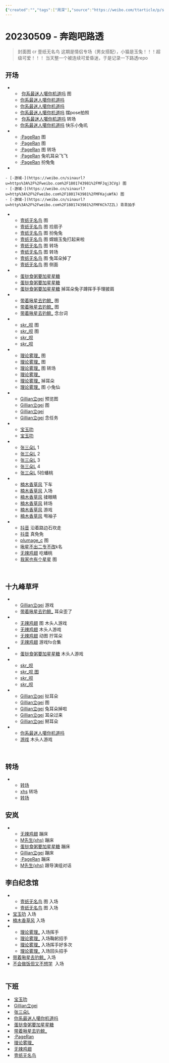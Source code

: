 ```yaml
---
{"created":"","tags":["周深"],"source":"https://weibo.com/ttarticle/p/show?id=2309404899493043896814","aliases":"兔子深","banner":"https://article.biliimg.com/bfs/article/73022c33642ac789fe6ff23fda39681e3c305de0.jpg","banner_y":0.30556,"cssclass":"two-column-list","dg-publish":true,"permalink":"/66-HIKARI/漂亮小猫/20230509 - 奔跑吧路透/","dgPassFrontmatter":true,"noteIcon":"","updated":""}
---
```


# ​​20230509 - 奔跑吧路透 
> 封面图 cr 壹纸无名鸟
> 这期是情侣专场（男女搭配），小猫是玉兔！！！超级可爱！！！
> 当天整一个被连续可爱昏迷，于是记录一下路透repo

## 开场  
-  
	-  [你系最迷人噶你机道吗](https://weibo.cn/sinaurl?u=http%3A%2F%2Fweibo.com%2F7724525486%2FMFJq704sU) 图  
	- [你系最迷人噶你机道吗](https://weibo.cn/sinaurl?u=https%3A%2F%2Fweibo.com%2F7724525486%2FMFJx2kTVx)  
	- [你系最迷人噶你机道吗](https://weibo.cn/sinaurl?u=https%3A%2F%2Fweibo.com%2F7724525486%2FMFJLa96mR) 
	- [你系最迷人噶你机道吗](https://weibo.cn/sinaurl?u=https%3A%2F%2Fweibo.com%2F7724525486%2FMFK9tuxVT) 摆pose拍照
	- ​ [你系最迷人噶你机道吗](https://weibo.cn/sinaurl?u=http%3A%2F%2Fweibo.com%2F7724525486%2FMFKoSamvz) 转场
	- [你系最迷人噶你机道吗](https://weibo.cn/sinaurl?u=http%3A%2F%2Fweibo.com%2F7724525486%2FMFNidxeMP) 快乐小兔叽   

- 
	- [·PageRan](https://weibo.cn/sinaurl?u=https%3A%2F%2Fweibo.com%2F7633014126%2FMFJqVvAK5) 图  
	- [·PageRan](https://weibo.cn/sinaurl?u=https%3A%2F%2Fweibo.com%2F7633014126%2FMFJTYfpCU) 图
	- [·PageRan](https://weibo.cn/sinaurl?u=http%3A%2F%2Fweibo.com%2F7633014126%2FMFKhQmy6s) 图 转场
	- [·PageRan](https://weibo.cn/sinaurl?u=http%3A%2F%2Fweibo.com%2F7633014126%2FMFKvm6Y1H) 兔叽耳朵飞飞
	- [·PageRan](https://weibo.cn/sinaurl?u=http%3A%2F%2Fweibo.com%2F7633014126%2FMFL9cmkNv) 扮兔兔  
- 

	- [-游城-](https://weibo.cn/sinaurl?u=https%3A%2F%2Fweibo.com%2F1801743981%2FMFJqj3CVg) 图
	- [-游城-](https://weibo.cn/sinaurl?u=http%3A%2F%2Fweibo.com%2F1801743981%2FMFKajuWfA) 图
	- [-游城-](https://weibo.cn/sinaurl?u=http%3A%2F%2Fweibo.com%2F1801743981%2FMFKCh7ZZL) 乖乖拍手  
- 
	- [壹纸无名鸟](https://weibo.cn/sinaurl?u=https%3A%2F%2Fweibo.com%2F3043793905%2FMFJoHdbYv) 图
	- [壹纸无名鸟](https://weibo.cn/sinaurl?u=https%3A%2F%2Fweibo.com%2F3043793905%2FMFJLPxfSB) 图 捡扇子
	- [壹纸无名鸟](https://weibo.cn/sinaurl?u=http%3A%2F%2Fweibo.com%2F3043793905%2FMFK9db9cd) 图 扮兔兔
	- [壹纸无名鸟](https://weibo.cn/sinaurl?u=http%3A%2F%2Fweibo.com%2F3043793905%2FMFK2g2IR6) 图 嫦娥玉兔打起来啦
	- [壹纸无名鸟](https://weibo.cn/sinaurl?u=http%3A%2F%2Fweibo.com%2F3043793905%2FMFKoGCI0A) 图 转场
	- [壹纸无名鸟](https://weibo.cn/sinaurl?u=http%3A%2F%2Fweibo.com%2F3043793905%2FMFKs7qh8P) 图 转场
	- [壹纸无名鸟](https://weibo.cn/sinaurl?u=http%3A%2F%2Fweibo.com%2F3043793905%2FMFKQvse3Y) 图 兔耳朵掉了
	- [壹纸无名鸟](https://weibo.cn/sinaurl?u=http%3A%2F%2Fweibo.com%2F3043793905%2FMFM2MFCDH) 图 侧面  
- 
	- [蛋挞食粥要加星星糖](https://weibo.cn/sinaurl?u=https%3A%2F%2Fweibo.com%2F6048634807%2FMFJqOrcUj)  
	- [蛋挞食粥要加星星糖](https://weibo.cn/sinaurl?u=https%3A%2F%2Fweibo.com%2F6048634807%2FMFJRr06ud)
	- [蛋挞食粥要加星星糖](https://weibo.cn/sinaurl?u=http%3A%2F%2Fweibo.com%2F6048634807%2FMFKDJfsLc) 掉耳朵兔子蹲挥手手理披肩   
 - 
	- [带着啾星去钓鲸_](https://weibo.cn/sinaurl?u=https%3A%2F%2Fweibo.com%2F3246571812%2FMFJAEzhSe) 图 
	- [带着啾星去钓鲸_](https://weibo.cn/sinaurl?u=https%3A%2F%2Fweibo.com%2F3246571812%2FMFJMh3qy9) 图
	- [带着啾星去钓鲸_](https://weibo.cn/sinaurl?u=http%3A%2F%2Fweibo.com%2F3246571812%2FMFNwT8dK9) 念台词  
 - 
	- [skr_呗](https://weibo.cn/sinaurl?u=https%3A%2F%2Fweibo.com%2F6433509682%2FMFJCqfjxc) 图  
	- [skr_呗](https://weibo.cn/sinaurl?u=https%3A%2F%2Fweibo.com%2F6433509682%2FMFJZ7BxPE) 图  
	- [skr_呗](https://weibo.cn/sinaurl?u=https%3A%2F%2Fweibo.com%2F6433509682%2FMFJMW7NBL)
	- [skr_呗](https://weibo.cn/sinaurl?u=http%3A%2F%2Fweibo.com%2F6433509682%2FMFLpaBbh9)  
 - 
	- [理论雾理_](https://weibo.cn/sinaurl?u=http%3A%2F%2Fweibo.com%2F7458115630%2FMFK2isNq8) 图
	- [理论雾理_](https://weibo.cn/sinaurl?u=http%3A%2F%2Fweibo.com%2F7458115630%2FMFKhAo1Ap) 图
	- [理论雾理_](https://weibo.cn/sinaurl?u=http%3A%2F%2Fweibo.com%2F7458115630%2FMFKyTgF3F) 图 转场
	- [理论雾理_](https://weibo.cn/sinaurl?u=http%3A%2F%2Fweibo.com%2F7458115630%2FMFKTU7iJi)  
	- [理论雾理_](https://weibo.cn/sinaurl?u=http%3A%2F%2Fweibo.com%2F7458115630%2FMFKZLgOUl) 掉耳朵 
	- [理论雾理_](https://weibo.cn/sinaurl?u=http%3A%2F%2Fweibo.com%2F7458115630%2FMFLOqlDgA) 图 小兔仙  
 - 
	 - [Gillian立gei](https://weibo.cn/sinaurl?u=https%3A%2F%2Fweibo.com%2F5355738926%2FMFJtzcLuh) 预览图  
	 - [Gillian立gei](https://weibo.cn/sinaurl?u=https%3A%2F%2Fweibo.com%2F5355738926%2FMFJAtFuq6) 图
	 - [Gillian立gei](https://weibo.cn/sinaurl?u=http%3A%2F%2Fweibo.com%2F5355738926%2FMFK74f213)
	 - [Gillian立gei](https://weibo.cn/sinaurl?u=http%3A%2F%2Fweibo.com%2F5355738926%2FMFKDOgQsa) 念任务  
- 
	- [宝玉叻](https://weibo.cn/sinaurl?u=https%3A%2F%2Fweibo.com%2F2645753453%2FMFJpokxtS)
	- [宝玉叻](https://weibo.cn/sinaurl?u=http%3A%2F%2Fweibo.com%2F2645753453%2FMFLi9lHYe)  
- 
	- [张三朵L](https://weibo.cn/sinaurl?u=http%3A%2F%2Fweibo.com%2F2681397883%2FMFJrAxLk7) 1  
	- [张三朵L](https://weibo.cn/sinaurl?u=http%3A%2F%2Fweibo.com%2F2681397883%2FMFJqxv3pW) 2  
	- [张三朵L](https://weibo.cn/sinaurl?u=https%3A%2F%2Fweibo.com%2F2681397883%2FMFK1a4UA3) 3
	- [张三朵L](https://weibo.cn/sinaurl?u=https%3A%2F%2Fweibo.com%2F2681397883%2FMFK9rFRY1) 4
	- [张三朵L](https://weibo.cn/sinaurl?u=http%3A%2F%2Fweibo.com%2F2681397883%2FMFKKqFRmk) 5捡蟠桃  
- 
	- [楠木香草风](https://weibo.cn/sinaurl?u=http%3A%2F%2Fweibo.com%2F2116526142%2FMFJt7mNYZ) 下车
	- [楠木香草风](https://weibo.cn/sinaurl?u=https%3A%2F%2Fweibo.com%2F2116526142%2FMFLL3u66z) 入场
	- [楠木香草风](https://weibo.cn/sinaurl?u=http%3A%2F%2Fweibo.com%2F2116526142%2FMFL2cfvWd) 揉眼睛  
	- [楠木香草风](https://weibo.cn/sinaurl?u=http%3A%2F%2Fweibo.com%2F2116526142%2FMFKs1bPzS) 转场
	- [楠木香草风](https://weibo.cn/sinaurl?u=https%3A%2F%2Fweibo.com%2F2116526142%2FMFLczg3pB) 游戏
	- [楠木香草风](https://weibo.cn/sinaurl?u=https%3A%2F%2Fweibo.com%2F2116526142%2FMFLuXiJVS) 甩袖子
- 
	- [抖音](https://weibo.cn/sinaurl?u=https%3A%2F%2Fweibo.com%2F5122158435%2FMFJypEafC) 沿着路边石坎走  
	- [抖音](https://weibo.cn/sinaurl?u=https%3A%2F%2Fweibo.com%2F5122158435%2FMFJN1moim) 真免免  
	- [plumage_c](https://weibo.cn/sinaurl?u=https%3A%2F%2Fweibo.com%2F5122158435%2FMFK1A8pOx) 图
	- [啾星不出二专不改](https://weibo.cn/sinaurl?u=http%3A%2F%2Fweibo.com%2F6330742878%2FMFKgXC2Wl)k名
	- [无辣鸡翅](https://weibo.cn/sinaurl?u=http%3A%2F%2Fweibo.com%2F7495641082%2FMFL6gkY4N) 吃蟠桃  
	- [我家也有个星星](https://weibo.cn/sinaurl?u=http%3A%2F%2Fweibo.com%2F7423554418%2FMFMOT9gud) 图

​

## 十九峰草坪  
- 
	- [Gillian立gei](https://weibo.cn/sinaurl?u=http%3A%2F%2Fweibo.com%2F5355738926%2FMFLneCZww) 游戏 
	- [带着啾星去钓鲸_](https://weibo.cn/sinaurl?u=http%3A%2F%2Fweibo.com%2F3246571812%2FMFLo7hZF1) 耳朵歪了
- 
	- [无辣鸡翅](https://weibo.cn/sinaurl?u=http%3A%2F%2Fweibo.com%2F7495641082%2FMFLtBBOO7) 图 木头人游戏  
	- [无辣鸡翅](https://weibo.cn/sinaurl?u=http%3A%2F%2Fweibo.com%2F7495641082%2FMFLxIn04O) 木头人游戏
	- [无辣鸡翅](https://weibo.cn/sinaurl?u=http%3A%2F%2Fweibo.com%2F7495641082%2FMFMOfwdHb) 动图 拧耳朵 
	- [无辣鸡翅](https://weibo.cn/sinaurl?u=http%3A%2F%2Fweibo.com%2F7495641082%2FMFNlr20r0) 游戏fo合集  
- 
	- [蛋挞食粥要加星星糖](https://weibo.cn/sinaurl?u=http%3A%2F%2Fweibo.com%2F6048634807%2FMFLARqGHj) 木头人游戏  
- 
	- [skr_呗](https://weibo.cn/sinaurl?u=http%3A%2F%2Fweibo.com%2F6433509682%2FMFLDkrelD)  
	- [skr_呗 图](https://weibo.cn/sinaurl?u=http%3A%2F%2Fweibo.com%2F6433509682%2FMFLwJtzEB)  
	- [skr_呗](https://weibo.cn/sinaurl?u=http%3A%2F%2Fweibo.com%2F6433509682%2FMFLIn7qUN)  
	- [skr_呗](https://weibo.cn/sinaurl?u=http%3A%2F%2Fweibo.com%2F6433509682%2FMFLXOx7cD)
- 
	- [Gillian立gei](https://weibo.cn/sinaurl?u=http%3A%2F%2Fweibo.com%2F5355738926%2FMFLJN7vm6) 扯耳朵
	- [Gillian立gei](https://weibo.cn/sinaurl?u=https%3A%2F%2Fweibo.com%2F5355738926%2FMFMxYnLgB) 图
	- [Gillian立gei](https://weibo.cn/sinaurl?u=http%3A%2F%2Fweibo.com%2F5355738926%2FMFMHGCEpY) 兔耳朵掉啦
	- [Gillian立gei](https://weibo.cn/sinaurl?u=http%3A%2F%2Fweibo.com%2F5355738926%2FMFMUCynyq) 耳朵过来  
	- [Gillian立gei](https://weibo.cn/sinaurl?u=http%3A%2F%2Fweibo.com%2F5355738926%2FMFN222UdS) 掰耳朵
- 
	- [你系最迷人噶你机道吗](https://weibo.cn/sinaurl?u=http%3A%2F%2Fweibo.com%2F7724525486%2FMFLOJkJwX)
	- [游戏](https://weibo.cn/sinaurl?u=http%3A%2F%2Fweibo.com%2F5122158435%2FMFMgsv1S6) 木头人游戏

​

## 转场  
- 
	- [转场](https://weibo.cn/sinaurl?u=http%3A%2F%2Fweibo.com%2F5122158435%2FMFLCY3hZb) 
	- [xhs](https://weibo.cn/sinaurl?u=http%3A%2F%2Fweibo.com%2F7291483737%2FMFLT1geEK) 转场
	- [转场](https://weibo.cn/sinaurl?u=http%3A%2F%2Fweibo.com%2F5122158435%2FMFMwW179q) 

## 安岚  
- 
	- [无辣鸡翅](https://weibo.cn/sinaurl?u=http%3A%2F%2Fweibo.com%2F7495641082%2FMFM0GkQIO) 蹦床  
	- [M先生(xhs)](https://weibo.cn/sinaurl?u=http%3A%2F%2Fweibo.com%2F1857196980%2FMFLVgrRo8) 蹦床  
	- [蛋挞食粥要加星星糖](https://weibo.cn/sinaurl?u=http%3A%2F%2Fweibo.com%2F6048634807%2FMFM66jkZK) 蹦床  
	- [Gillian立gei](https://weibo.cn/sinaurl?u=http%3A%2F%2Fweibo.com%2F5355738926%2FMFMfpcVJD) 蹦床
	- [·PageRan](https://weibo.cn/sinaurl?u=http%3A%2F%2Fweibo.com%2F7633014126%2FMFMA20Rip) 蹦床  
	- [M先生(xhs)](https://weibo.cn/sinaurl?u=https%3A%2F%2Fweibo.com%2F5660650573%2FMFMutasC8) 跟导演组对话

## 李白纪念馆  
- 
	- [壹纸无名鸟](https://weibo.cn/sinaurl?u=http%3A%2F%2Fweibo.com%2F3043793905%2FMFMQFAAhZ) 图 入场
	- [壹纸无名鸟](https://weibo.cn/sinaurl?u=http%3A%2F%2Fweibo.com%2F3043793905%2FMFMXwwLLD) 图 入场  
- [宝玉叻](https://weibo.cn/sinaurl?u=http%3A%2F%2Fweibo.com%2F2645753453%2FMFMQM7Yne) 入场  
- [楠木香草风](https://weibo.cn/sinaurl?u=http%3A%2F%2Fweibo.com%2F2116526142%2FMFMR1tJCy) 入场
- 
	- [理论雾理_](https://weibo.cn/sinaurl?u=http%3A%2F%2Fweibo.com%2F7458115630%2FMFMTU0MpA) 入场挥手  
	- [理论雾理_](https://weibo.cn/sinaurl?u=http%3A%2F%2Fweibo.com%2F7458115630%2FMFMUdsxif) 入场鞠躬招手  
	- [理论雾理_](https://weibo.cn/sinaurl?u=http%3A%2F%2Fweibo.com%2F7458115630%2FMFN1OsguP) 入场挥手好多次
	- [理论雾理_](https://weibo.cn/sinaurl?u=http%3A%2F%2Fweibo.com%2F7458115630%2FMFN5lasFn) 入场回头招手  
- [带着啾星去钓鲸_](https://weibo.cn/sinaurl?u=http%3A%2F%2Fweibo.com%2F3246571812%2FMFN9fFKl8) 入场  
- [不会做饭但又不想学](https://weibo.cn/sinaurl?u=http%3A%2F%2Fweibo.com%2F7783552640%2FMFN3n8bQa)  入场  
 

## 下班  
-  [宝玉叻](https://weibo.cn/sinaurl?u=http%3A%2F%2Fweibo.com%2F2645753453%2FMFNHoiuxu)
-  [Gillian立gei](https://weibo.cn/sinaurl?u=http%3A%2F%2Fweibo.com%2F5355738926%2FMFNLxpkjP)  
-  [张三朵L](https://weibo.cn/sinaurl?u=http%3A%2F%2Fweibo.com%2F2681397883%2FMFNImCtTv)  
-  [你系最迷人噶你机道吗](https://weibo.cn/sinaurl?u=http%3A%2F%2Fweibo.com%2F7724525486%2FMFNPaiEAS)  
-  [蛋挞食粥要加星星糖](https://weibo.cn/sinaurl?u=http%3A%2F%2Fweibo.com%2F6048634807%2FMFNSucQDM)  
-  [带着啾星去钓鲸_](https://weibo.cn/sinaurl?u=http%3A%2F%2Fweibo.com%2F3246571812%2FMFNTomvpo)  
-  [·PageRan](https://weibo.cn/sinaurl?u=http%3A%2F%2Fweibo.com%2F7633014126%2FMFNWS8tbM)
-  [理论雾理_](https://weibo.cn/sinaurl?u=http%3A%2F%2Fweibo.com%2F7458115630%2FMFNYmCI8a)
-  [无辣鸡翅](https://weibo.cn/sinaurl?u=http%3A%2F%2Fweibo.com%2F7495641082%2FMFO1s3g0l)  
-  [壹纸无名鸟](https://weibo.cn/sinaurl?u=http%3A%2F%2Fweibo.com%2F3043793905%2FMFNZtc91a)